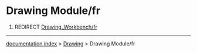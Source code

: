 # Drawing Module/fr
1.  REDIRECT [Drawing\_Workbench/fr](Drawing_Workbench/fr.md)

---
[documentation index](../README.md) > [Drawing](Drawing_Workbench.md) > Drawing Module/fr
